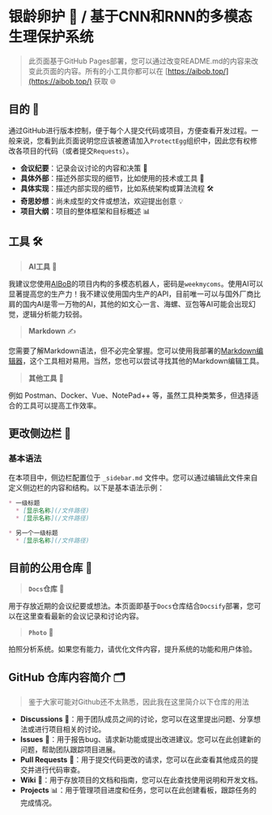 # 银龄卵护 🥚 / 基于CNN和RNN的多模态生理保护系统

> 此页面基于GitHub Pages部署，您可以通过改变README.md的内容来改变此页面的内容。所有的小工具你都可以在 [https://aibob.top/](https://aibob.top/) 获取 🌐

## 目的 🎯

通过GitHub进行版本控制，便于每个人提交代码或项目，方便查看开发过程。一般来说，您看到此页面说明您应该被邀请加入`ProtectEgg`组织中，因此您有权修改各项目的代码（或者提交`Requests`）。

- **会议纪要**：记录会议讨论的内容和决策 📝
- **具体外部**：描述外部实现的细节，比如使用的技术或工具 🔧
- **具体实现**：描述内部实现的细节，比如系统架构或算法流程 🛠️
- **奇思妙想**：尚未成型的文件或想法，欢迎提出创意 💡
- **项目大纲**：项目的整体框架和目标概述 📊

## 工具 🛠️

> **AI工具** 🤖

我建议您使用[AIBoB](https://chat.aibob.top)的项目内构的多模态机器人，密码是`weekmycoms`。使用AI可以显著提高您的生产力！我不建议使用国内生产的API，目前唯一可以与国外厂商比肩的国内AI是零一万物的AI，其他的如文心一言、海螺、豆包等AI可能会出现幻觉，逻辑分析能力较弱。

> **Markdown** ✍️

您需要了解Markdown语法，但不必完全掌握。您可以使用我部署的[Markdown编辑器](https://md.aibob.top/)，这个工具相对易用。当然，您也可以尝试寻找其他的Markdown编辑工具。

> **其他工具** 🧰

例如 Postman、Docker、Vue、NotePad++ 等，虽然工具种类繁多，但选择适合的工具可以提高工作效率。

## 更改侧边栏 🔄

### 基本语法

在本项目中，侧边栏配置位于 `_sidebar.md` 文件中。您可以通过编辑此文件来自定义侧边栏的内容和结构。以下是基本语法示例：

```markdown
* 一级标题
  * [显示名称](/文件路径)
  * [显示名称](/文件路径)

* 另一个一级标题
  * [显示名称](/文件路径)
```

## 目前的公用仓库 📂

> **`Docs`仓库** 📄

用于存放近期的会议纪要或想法。本页面即基于`Docs`仓库结合`Docsify`部署，您可以在这里查看最新的会议记录和讨论内容。

> **`Photo`** 📸

拍照分析系统。如果您有能力，请优化文件内容，提升系统的功能和用户体验。

## GitHub 仓库内容简介 🗂️

> 鉴于大家可能对Github还不太熟悉，因此我在这里简介以下仓库的用法

- **Discussions** 💬：用于团队成员之间的讨论，您可以在这里提出问题、分享想法或进行项目相关的讨论。
- **Issues** 🐛：用于报告bug、请求新功能或提出改进建议。您可以在此创建新的问题，帮助团队跟踪项目进展。
- **Pull Requests** 🔄：用于提交代码更改的请求，您可以在此查看其他成员的提交并进行代码审查。
- **Wiki** 📖：用于存放项目的文档和指南，您可以在此查找使用说明和开发文档。
- **Projects** 📊：用于管理项目进度和任务，您可以在此创建看板，跟踪任务的完成情况。
